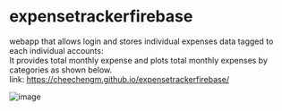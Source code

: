 # expensetrackerfirebase
webapp that allows login and stores individual expenses data tagged to each individual accounts:
<br>
It provides total monthly expense and plots total monthly expenses by categories as shown below.
<br>
link: https://cheechengm.github.io/expensetrackerfirebase/


![image](https://github.com/cheechengm/expensetrackerfirebase/assets/122721995/3c177726-9498-4762-9ce3-6529209c23bb)

